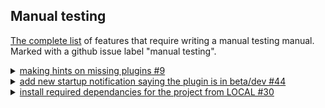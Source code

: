 ## Manual testing ##

[The complete list](https://github.com/Aalto-LeTech/intellij-plugin/labels/manual%20testing) of features that require writing
a manual testing manual. Marked with a github issue label "manual testing".


<details>
  <summary>
    <a href="https://github.com/Aalto-LeTech/intellij-plugin/issues/9">making hints on missing plugins #9</a>
  </summary>
  <section>
    <h5>Part 1. Checking missing plugins</h5>
    <ol>
      <li>Ensure "Scala" plugin is not installer <b>(File | Settings | Plugins | Marketplace)</b></li>
      <li>Restart an IDE</li>
      <li>Observe a notification saying
        <br/>
        <i>
        "A+
        The additional plugin(s) must be installed and enabled for the A+ plugin to work properly (Scala).
        <br/>
        <a href="">Install missing (Scala) plugin(s).</a>"
       </i>
      </li>
      <li>Click on the highlighted part of the notification, approve restart of the IDE</li>
      <li>After the restart is done, ensure there is no notification anymore</li>
    </ol>  
  </section>
  <section>
    <h5>Part 2. Checking disabled plugins</h5>
    <ol>
      <li>Ensure 'Scala' plugin is installed and disabled
        <img src="images/%239_disable_plugin.png" alt="Ensure 'Scala' plugin is installed and disabled">
      </li>
      <li>Restart an IDE</li>
      <li>Observe a notification
        <img src="images/%239_enable_plugins_notification.png" alt="Observe a notification">
      </li>
      <li>Click on the highlighted part of the notification</li>
      <li>Check the notification became inactive
        <img src="images/%239_notification_inactive.png" alt="Check the notification became inactive">
      </li>
      <li>After the restart is done, ensure there is no notification anymore</li>
    </ol>  
  </section>
</details>
<details>
  <summary>
    <a href="https://github.com/Aalto-LeTech/intellij-plugin/issues/44">add new startup notification saying the plugin is in beta/dev #44</a>
  </summary>
  <section>
    <h5>Checking the notification regard the current A+ Course plugin version</h5>
    <ol>
      <li>Ensure "A+ Course" plugin is installed <b>(File | Settings | Plugins | Installed)</b> and check the plugin version from the plugin window or <a href="https://plugins.jetbrains.com/plugin/13634-a-plugin-for-intellij/versions">online.</a></li>
      <li>Restart an IDE</li>
      <li>Observe a notification saying and ensure the version matches the one shown for the plugin.
        <br/>
        <i>
          "A+ Courses plugin is under development: You are using version <b>0.1.0</b> of A+ Courses plugin, which is a pre-release version of the plugin and still under development. Some features of this plugin are still probably missing, and the plugin is not yet tested thoroughly. Use this plugin with caution and on your own risk!
       </i>
      </li>
      <li>The notification should reamin after the restart is done.</li>
    </ol>  
  </section>
</details>
<details>
  <summary>
    <a href="https://github.com/Aalto-LeTech/intellij-plugin/issues/30">install required
    dependancies for the project from LOCAL #30</a>
  </summary>
  <section>
    <h5>Part 1.  Importing a module by double-clicking it</h5>
    <ol>
      <li>Create a new project.</li>
      <li>
        Open the <em>Modules</em> tool window (if it is not open).  <small>You may have to wait a
        few seconds for the list of modules to be initialized.  If the initialization takes more
        than 10&nbsp;seconds, consider it an error.</small>
      </li>
      <li>Select <em>GoodStuff</em> from the list and double click it.</li>
      <li>
        Ensure that <em>GoodStuff</em> and <em>O1Library</em> appear as loaded modules in the
        project tree, and their contents match the image below:<br/>
        <img src="images/30_module_loaded.png" alt="GoodStuff and O1Library contents" /><br/>
        <small>It shouldn't take longer than 5 seconds for modules to be imported.</small>
      </li>
      <li>
        Ensure that <em>GoodStuff</em> and <em>O1Library</em> are marked <em>Installed</em> in the
        <em>Modules</em> tool window.
      </li>
    </ol>
  </section>
  <section>
    <h5>Part 2.  Importing a module using context menu.</h5>
    <ol>
      <li>
        Continuing from <strong>Part 1</strong>, right-click a non-installed module of your choice
        in the <em>Modules</em> tool window.  <small>On Mac with only one mouse button, you may need
        to use some other gesture to open a context menu, like holding <em>Ctrl</em> key while
        clicking.  Use the way that is standard to the system.</small>
      </li>
      <li>Ensure that a pop-up menu appears next to the mouse pointer.</li>
      <li>Click <em>Import A+ Module</em> menu item.</li>
      <li>
        Ensure that the module appears in the project tree.  <small>If module has dependencies,
        those are imported too.  If other modules appear in the project tree in this step, you can
        assume they are dependencies of the module you chose and ignore them.</small>
      </li>
      <li>
        Ensure that the module is marked <em>Installed</em> in the <em>Modules</em> tool window.
      </li>
    </ol>
  </section>
  <section>
    <h5>Part 3.  Importing multiple modules using toolbar button.</h5>
    <ol>
      <li>
        Continuing from <strong>Part 2</strong>, select multiple non-installed modules in the
        <em>Modules</em> tool window by clicking them while holding <em>Ctrl</em> key.
        <small>Again, Mac may do things differently, so use the way to select multiple items that is
        standard to the system.</small>
      </li>
      <li>
        Click <em>Import A+ Module</em> toolbar button on the top of the <em>Modules</em> tool
        window.  <small>The button is denoted with a "download" icon.</small>
      </li>
      <li>
        Ensure that the selected modules appear in the project tree.  <small>Again, in case other
        modules appear there as well, assume they are appropriate dependencies and ignore them.
        </small>
      </li>
      <li>
        Ensure that the modules you selected are marked <em>Installed</em> in the <em>Modules</em>
        tool window.
      </li>
    </ol>
  </section>
</details>
